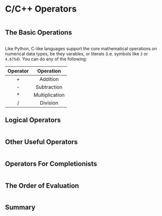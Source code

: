 # C/C++ Operators
```{index} operators
```

## The Basic Operations
```{index} operators: basic
```

Like Python, C-like languages support the core mathematical operations on numerical data types, be they varables, or literals (i.e. symbols like `3` or `4.6754`). You can do any of the following:


|Operator| Operation |
|:------:|:---------:|
|   +    |  Addition |
|   -    | Subtraction|
|   *    | Multiplication|
|   /    | Division   |

## Logical Operators
```{index} operators: logical
```

## Other Useful Operators
```{index} operators: other
```

## Operators For Completionists
```{index} operators: advanced
```

## The Order of Evaluation
```{index} evaluation order
```

## Summary